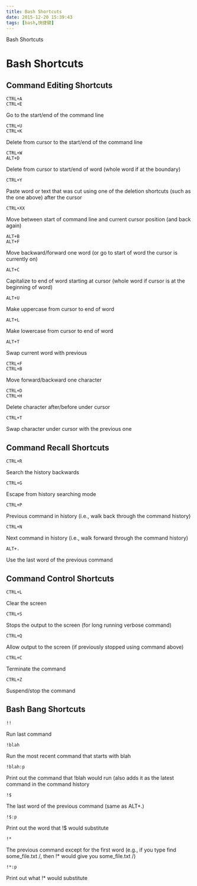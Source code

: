 ```yaml
---
title: Bash Shortcuts
date: 2015-12-20 15:39:43
tags: [bash,快捷键]
---
```


Bash Shortcuts
<!--more-->

# Bash Shortcuts
## Command Editing Shortcuts
	CTRL+A
	CTRL+E
Go to the start/end of the command line

	CTRL+U
	CTRL+K
Delete from cursor to the start/end of the command line

	CTRL+W
	ALT+D
Delete from cursor to start/end of word (whole word if at the boundary)

	CTRL+Y
Paste word or text that was cut using one of the deletion shortcuts (such as the one above) after the cursor

	CTRL+XX
Move between start of command line and current cursor position (and back again)

	ALT+B
	ALT+F
Move backward/forward one word (or go to start of word the cursor is currently on)

	ALT+C
Capitalize to end of word starting at cursor (whole word if cursor is at the beginning of word)

	ALT+U
Make uppercase from cursor to end of word

	ALT+L
Make lowercase from cursor to end of word

	ALT+T
Swap current word with previous

	CTRL+F
	CTRL+B
Move forward/backward one character

	CTRL+D
	CTRL+H
Delete character after/before under cursor

	CTRL+T
Swap character under cursor with the previous one

## Command Recall Shortcuts
	CTRL+R
Search the history backwards

	CTRL+G
Escape from history searching mode

	CTRL+P
Previous command in history (i.e., walk back through the command history)

	CTRL+N
Next command in history (i.e., walk forward through the command history)

	ALT+.
Use the last word of the previous command

## Command Control Shortcuts
	CTRL+L
Clear the screen

	CTRL+S
Stops the output to the screen (for long running verbose command)

	CTRL+Q
Allow output to the screen (if previously stopped using command above)

	CTRL+C
Terminate the command

	CTRL+Z
Suspend/stop the command

## Bash Bang Shortcuts

	!!
Run last command

	!blah
Run the most recent command that starts with blah

	!blah:p
Print out the command that !blah would run (also adds it as the latest command in the command history

	!$
The last word of the previous command (same as ALT+.)

	!$:p
Print out the word that !$ would substitute

	!*
The previous command except for the first word (e.g., if you type find some_file.txt /, then !* would give you some_file.txt /)

	!*:p
Print out what !* would substitute